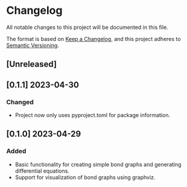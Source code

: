 # Changelog
All notable changes to this project will be documented in this file.

The format is based on [Keep a Changelog](https://keepachangelog.com/en/1.0.0/),
and this project adheres to [Semantic Versioning](https://semver.org/spec/v2.0.0.html).

## [Unreleased]

## [0.1.1] 2023-04-30
### Changed
- Project now only uses pyproject.toml for package information.

## [0.1.0] 2023-04-29
### Added
- Basic functionality for creating simple bond graphs and generating differential equations.
- Support for visualization of bond graphs using graphviz.
